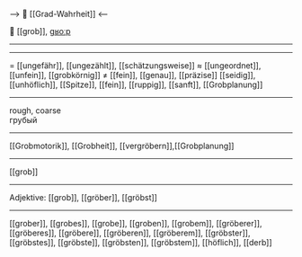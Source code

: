 --> 🧩 [[Grad-Wahrheit]] <--

📏 [[grob]], [ɡʁoːp](https://youglish.com/pronounce/grob/german)

---


---
= [[ungefähr]], [[ungezählt]], [[schätzungsweise]]
≈ [[ungeordnet]], [[unfein]], [[grobkörnig]]
≠ [[fein]], [[genau]], [[präzise]]
[[seidig]], [[unhöflich]], [[Spitze]], [[fein]], [[ruppig]], [[sanft]], [[Grobplanung]]

---
rough, coarse  
грубый

---
[[Grobmotorik]], [[Grobheit]], [[vergröbern]],[[Grobplanung]]

---
[[grob]]


---
Adjektive: [[grob]], [[gröber]], [[gröbst]]

---
[[grober]], [[grobes]], [[grobe]], [[groben]], [[grobem]], [[gröberer]], [[gröberes]], [[gröbere]], [[gröberen]], [[gröberem]], [[gröbster]], [[gröbstes]], [[gröbste]], [[gröbsten]], [[gröbstem]], [[höflich]], [[derb]]